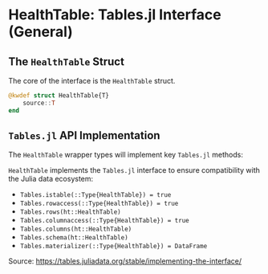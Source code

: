 # HealthTable: Tables.jl Interface (General)

## The `HealthTable` Struct

The core of the interface is the `HealthTable` struct. 

```julia
@kwdef struct HealthTable{T}
    source::T
end
```

## `Tables.jl` API Implementation

The `HealthTable` wrapper types will implement key `Tables.jl` methods:

`HealthTable` implements the `Tables.jl` interface to ensure compatibility with the Julia data ecosystem:

- `Tables.istable(::Type{HealthTable}) = true`
- `Tables.rowaccess(::Type{HealthTable}) = true`
- `Tables.rows(ht::HealthTable)`
- `Tables.columnaccess(::Type{HealthTable}) = true`
- `Tables.columns(ht::HealthTable)`
- `Tables.schema(ht::HealthTable)`
- `Tables.materializer(::Type{HealthTable}) = DataFrame`

Source: https://tables.juliadata.org/stable/implementing-the-interface/
